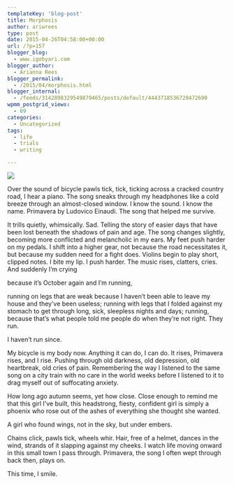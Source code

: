 ```yaml
---
templateKey: 'blog-post'
title: Morphosis
author: ariwrees
type: post
date: 2015-04-26T04:58:00+00:00
url: /?p=157
blogger_blog:
  - www.igobyari.com
blogger_author:
  - Arianna Rees
blogger_permalink:
  - /2015/04/morphosis.html
blogger_internal:
  - /feeds/3142898329549879465/posts/default/4443718536729472690
wpmm_postgrid_views:
  - 69
categories:
  - Uncategorized
tags:
  - life
  - trials
  - writing

---
```

[![](http://www.igobyari.com/wp-content/uploads/2015/04/phoenix-bird.jpg)](http://www.igobyari.com/wp-content/uploads/2015/04/phoenix-bird.jpg)

Over the sound of bicycle pawls tick, tick, ticking across a cracked country road, I hear a piano. The song sneaks through my headphones like a cold breeze through an almost-closed window. I know the sound. I know the name. Primavera by Ludovico Einaudi. The song that helped me survive. 

It trills quietly, whimsically. Sad. Telling the story of easier days that have been lost beneath the shadows of pain and age. The song changes slightly, becoming more conflicted and melancholic in my ears. My feet push harder on my pedals. I shift into a higher gear, not because the road necessitates it, but because my sudden need for a fight does. Violins begin to play short, clipped notes. I bite my lip. I push harder. The music rises, clatters, cries. And suddenly I’m crying

because it’s October again and I’m running, 

running on legs that are weak because I haven’t been able to leave my house and they’ve been useless; running with legs that I folded against my stomach to get through long, sick, sleepless nights and days; running, because that’s what people told me people do when they’re not right. They run. 

I haven’t run since. 

My bicycle is my body now. Anything it can do, I can do. It rises, Primavera rises, and I rise. Pushing through old darkness, old depression, old heartbreak, old cries of pain. Remembering the way I listened to the same song on a city train with no care in the world weeks before I listened to it to drag myself out of suffocating anxiety. 

How long ago autumn seems, yet how close. Close enough to remind me that this girl I’ve built, this headstrong, fiesty, confident girl is simply a phoenix who rose out of the ashes of everything she thought she wanted.

A girl who found wings, not in the sky, but under embers.

Chains click, pawls tick, wheels whir. Hair, free of a helmet, dances in the wind, strands of it slapping against my cheeks. I watch life moving onward in this small town I pass through. Primavera, the song I often wept through back then, plays on.

This time, I smile.